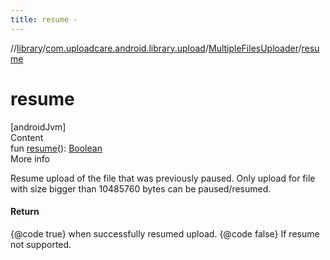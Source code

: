 ```yaml
---
title: resume -
---
```

//[library](../../index.md)/[com.uploadcare.android.library.upload](../index.md)/[MultipleFilesUploader](index.md)/[resume](resume.md)



# resume  
[androidJvm]  
Content  
fun [resume](resume.md)(): [Boolean](https://kotlinlang.org/api/latest/jvm/stdlib/kotlin/-boolean/index.html)  
More info  


Resume upload of the file that was previously paused. Only upload for file with size bigger than 10485760 bytes can be paused/resumed.



#### Return  


{@code true} when successfully resumed upload. {@code false} If resume not supported.

  



